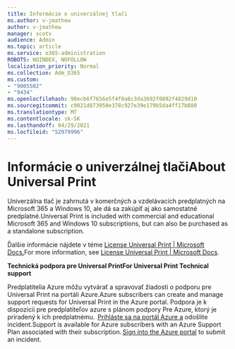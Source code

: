 ```yaml
---
title: Informácie o univerzálnej tlači
ms.author: v-jmathew
author: v-jmathew
manager: scotv
audience: Admin
ms.topic: article
ms.service: o365-administration
ROBOTS: NOINDEX, NOFOLLOW
localization_priority: Normal
ms.collection: Adm_O365
ms.custom:
- "9005502"
- "9434"
ms.openlocfilehash: 90ecb6f7656e5f4f0a8c3da3692f0892f4829d10
ms.sourcegitcommit: c9021d873950e378c927e39e179b5da4ff17b880
ms.translationtype: MT
ms.contentlocale: sk-SK
ms.lasthandoff: 04/29/2021
ms.locfileid: "52079996"
---
```

# <a name="about-universal-print"></a><span data-ttu-id="0f6f0-102">Informácie o univerzálnej tlači</span><span class="sxs-lookup"><span data-stu-id="0f6f0-102">About Universal Print</span></span>

<span data-ttu-id="0f6f0-103">Univerzálna tlač je zahrnutá v komerčných a vzdelávacích predplatných na Microsoft 365 a Windows 10, ale dá sa zakúpiť aj ako samostatné predplatné.</span><span class="sxs-lookup"><span data-stu-id="0f6f0-103">Universal Print is included with commercial and educational Microsoft 365 and Windows 10 subscriptions, but can also be purchased as a standalone subscription.</span></span>

<span data-ttu-id="0f6f0-104">Ďalšie informácie nájdete v téme [License Universal Print | Microsoft Docs.](https://docs.microsoft.com/universal-print/fundamentals/universal-print-license)</span><span class="sxs-lookup"><span data-stu-id="0f6f0-104">For more information, see [License Universal Print | Microsoft Docs](https://docs.microsoft.com/universal-print/fundamentals/universal-print-license).</span></span>

<span data-ttu-id="0f6f0-105">**Technická podpora pre Universal Print**</span><span class="sxs-lookup"><span data-stu-id="0f6f0-105">**For Universal Print Technical support**</span></span>

<span data-ttu-id="0f6f0-106">Predplatitelia Azure môžu vytvárať a spravovať žiadosti o podporu pre Universal Print na portáli Azure.</span><span class="sxs-lookup"><span data-stu-id="0f6f0-106">Azure subscribers can create and manage support requests for Universal Print in the Azure portal.</span></span> <span data-ttu-id="0f6f0-107">Podpora je k dispozícii pre predplatiteľov azure s plánom podpory Pre Azure, ktorý je priradený k ich predplatnému.  [Prihláste sa na portál Azure a](https://ms.portal.azure.com/#blade/Microsoft_Azure_Support/HelpAndSupportBlade/newsupportrequest) odošlite incident.</span><span class="sxs-lookup"><span data-stu-id="0f6f0-107">Support is available for Azure subscribers with an Azure Support Plan associated with their subscription. [Sign into the Azure portal](https://ms.portal.azure.com/#blade/Microsoft_Azure_Support/HelpAndSupportBlade/newsupportrequest) to submit an incident.</span></span>